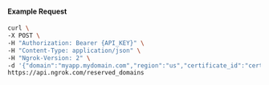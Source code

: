 <!-- Code generated for API Clients. DO NOT EDIT. -->

#### Example Request

```bash
curl \
-X POST \
-H "Authorization: Bearer {API_KEY}" \
-H "Content-Type: application/json" \
-H "Ngrok-Version: 2" \
-d '{"domain":"myapp.mydomain.com","region":"us","certificate_id":"cert_2XH3pnjdGBHFgTSG4qBwUIjChhJ"}' \
https://api.ngrok.com/reserved_domains
```
